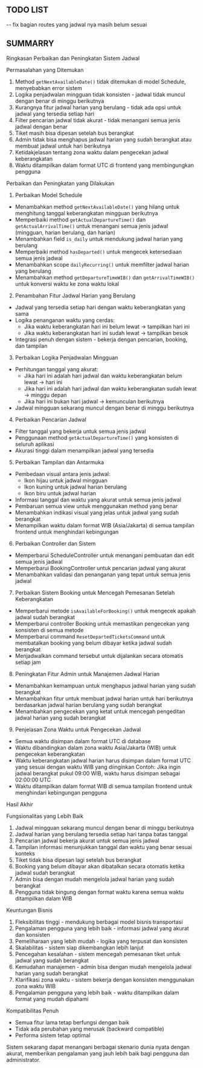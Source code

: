## TODO LIST

-- fix bagian routes yang jadwal nya masih belum sesuai


## SUMMARRY
Ringkasan Perbaikan dan Peningkatan Sistem Jadwal

  Permasalahan yang Ditemukan
   1. Method `getNextAvailableDate()` tidak ditemukan di model Schedule, menyebabkan error sistem
   2. Logika penjadwalan mingguan tidak konsisten - jadwal tidak muncul dengan benar di minggu berikutnya
   3. Kurangnya fitur jadwal harian yang berulang - tidak ada opsi untuk jadwal yang tersedia setiap hari
   4. Filter pencarian jadwal tidak akurat - tidak menangani semua jenis jadwal dengan benar
   5. Tiket masih bisa dipesan setelah bus berangkat
   6. Admin tidak bisa menghapus jadwal harian yang sudah berangkat atau membuat jadwal untuk hari berikutnya
   7. Ketidakjelasan tentang zona waktu dalam pengecekan jadwal keberangkatan
   8. Waktu ditampilkan dalam format UTC di frontend yang membingungkan pengguna

  Perbaikan dan Peningkatan yang Dilakukan

  1. Perbaikan Model Schedule
   - Menambahkan method `getNextAvailableDate()` yang hilang untuk menghitung tanggal keberangkatan mingguan berikutnya
   - Memperbaiki method `getActualDepartureTime()` dan `getActualArrivalTime()` untuk menangani semua jenis jadwal (mingguan, harian
     berulang, dan harian)
   - Menambahkan field `is_daily` untuk mendukung jadwal harian yang berulang
   - Memperbaiki method `hasDeparted()` untuk mengecek ketersediaan semua jenis jadwal
   - Menambahkan scope `dailyRecurring()` untuk memfilter jadwal harian yang berulang
   - Menambahkan method `getDepartureTimeWIB()` dan `getArrivalTimeWIB()` untuk konversi waktu ke zona waktu lokal

  2. Penambahan Fitur Jadwal Harian yang Berulang
   - Jadwal yang tersedia setiap hari dengan waktu keberangkatan yang sama
   - Logika penanganan waktu yang cerdas:
     - Jika waktu keberangkatan hari ini belum lewat → tampilkan hari ini
     - Jika waktu keberangkatan hari ini sudah lewat → tampilkan besok
   - Integrasi penuh dengan sistem - bekerja dengan pencarian, booking, dan tampilan

  3. Perbaikan Logika Penjadwalan Mingguan
   - Perhitungan tanggal yang akurat:
     - Jika hari ini adalah hari jadwal dan waktu keberangkatan belum lewat → hari ini
     - Jika hari ini adalah hari jadwal dan waktu keberangkatan sudah lewat → minggu depan
     - Jika hari ini bukan hari jadwal → kemunculan berikutnya
   - Jadwal mingguan sekarang muncul dengan benar di minggu berikutnya

  4. Perbaikan Pencarian Jadwal
   - Filter tanggal yang bekerja untuk semua jenis jadwal
   - Penggunaan method `getActualDepartureTime()` yang konsisten di seluruh aplikasi
   - Akurasi tinggi dalam menampilkan jadwal yang tersedia

  5. Perbaikan Tampilan dan Antarmuka
   - Pembedaan visual antara jenis jadwal:
     - Ikon hijau untuk jadwal mingguan
     - Ikon kuning untuk jadwal harian berulang
     - Ikon biru untuk jadwal harian
   - Informasi tanggal dan waktu yang akurat untuk semua jenis jadwal
   - Pembaruan semua view untuk menggunakan method yang benar
   - Menambahkan indikasi visual yang jelas untuk jadwal yang sudah berangkat
   - Menampilkan waktu dalam format WIB (Asia/Jakarta) di semua tampilan frontend untuk menghindari kebingungan

  6. Perbaikan Controller dan Sistem
   - Memperbarui ScheduleController untuk menangani pembuatan dan edit semua jenis jadwal
   - Memperbarui BookingController untuk pencarian jadwal yang akurat
   - Menambahkan validasi dan penanganan yang tepat untuk semua jenis jadwal

  7. Perbaikan Sistem Booking untuk Mencegah Pemesanan Setelah Keberangkatan
   - Memperbarui metode `isAvailableForBooking()` untuk mengecek apakah jadwal sudah berangkat
   - Memperbarui controller Booking untuk memastikan pengecekan yang konsisten di semua metode
   - Memperbarui command `ResetDepartedTicketsCommand` untuk membatalkan booking yang belum dibayar ketika jadwal sudah berangkat
   - Menjadwalkan command tersebut untuk dijalankan secara otomatis setiap jam

  8. Peningkatan Fitur Admin untuk Manajemen Jadwal Harian
   - Menambahkan kemampuan untuk menghapus jadwal harian yang sudah berangkat
   - Menambahkan fitur untuk membuat jadwal harian untuk hari berikutnya berdasarkan jadwal harian berulang yang sudah berangkat
   - Menambahkan pengecekan yang ketat untuk mencegah pengeditan jadwal harian yang sudah berangkat

  9. Penjelasan Zona Waktu untuk Pengecekan Jadwal
   - Semua waktu disimpan dalam format UTC di database
   - Waktu dibandingkan dalam zona waktu Asia/Jakarta (WIB) untuk pengecekan keberangkatan
   - Waktu keberangkatan jadwal harian harus disimpan dalam format UTC yang sesuai dengan waktu WIB yang diinginkan
     Contoh: Jika ingin jadwal berangkat pukul 09:00 WIB, waktu harus disimpan sebagai 02:00:00 UTC
   - Waktu ditampilkan dalam format WIB di semua tampilan frontend untuk menghindari kebingungan pengguna

  Hasil Akhir

  Fungsionalitas yang Lebih Baik
   1. Jadwal mingguan sekarang muncul dengan benar di minggu berikutnya
   2. Jadwal harian yang berulang tersedia setiap hari tanpa batas tanggal
   3. Pencarian jadwal bekerja akurat untuk semua jenis jadwal
   4. Tampilan informasi menunjukkan tanggal dan waktu yang benar sesuai konteks
   5. Tiket tidak bisa dipesan lagi setelah bus berangkat
   6. Booking yang belum dibayar akan dibatalkan secara otomatis ketika jadwal sudah berangkat
   7. Admin bisa dengan mudah mengelola jadwal harian yang sudah berangkat
   8. Pengguna tidak bingung dengan format waktu karena semua waktu ditampilkan dalam WIB

  Keuntungan Bisnis
   1. Fleksibilitas tinggi - mendukung berbagai model bisnis transportasi
   2. Pengalaman pengguna yang lebih baik - informasi jadwal yang akurat dan konsisten
   3. Pemeliharaan yang lebih mudah - logika yang terpusat dan konsisten
   4. Skalabilitas - sistem siap dikembangkan lebih lanjut
   5. Pencegahan kesalahan - sistem mencegah pemesanan tiket untuk jadwal yang sudah berangkat
   6. Kemudahan manajemen - admin bisa dengan mudah mengelola jadwal harian yang sudah berangkat
   7. Klarifikasi zona waktu - sistem bekerja dengan konsisten menggunakan zona waktu WIB
   8. Pengalaman pengguna yang lebih baik - waktu ditampilkan dalam format yang mudah dipahami

  Kompatibilitas Penuh
   - Semua fitur lama tetap berfungsi dengan baik
   - Tidak ada perubahan yang merusak (backward compatible)
   - Performa sistem tetap optimal

  Sistem sekarang dapat menangani berbagai skenario dunia nyata dengan akurat, memberikan pengalaman yang jauh lebih baik bagi pengguna
  dan administrator.